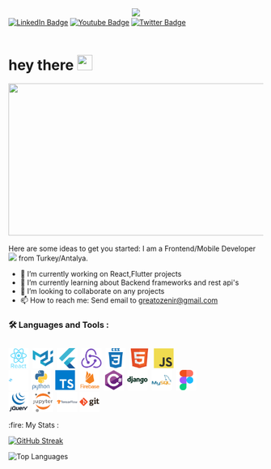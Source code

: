 
<div id="header" align="center">
  <img src="https://media.giphy.com/media/M9gbBd9nbDrOTu1Mqx/giphy.gif" width="100"/>
</div>
<div id="badges">
 <a href="https://www.linkedin.com/in/aziz-özenir-50499928b/"> <img src="https://img.shields.io/badge/LinkedIn-blue?style=for-the-badge&logo=linkedin&logoColor=white" alt="LinkedIn Badge"/></a>
 <a href="https://www.youtube.com/channel/UCLTt0TvU3xlj9NtK7WuUHcw"> <img src="https://img.shields.io/badge/YouTube-red?style=for-the-badge&logo=youtube&logoColor=white" alt="Youtube Badge"/></a>
<a href="https://twitter.com/Bach45659325"><img src="https://img.shields.io/badge/Twitter-blue?style=for-the-badge&logo=twitter&logoColor=white" alt="Twitter Badge"/></a>
</div>
<img src="https://komarev.com/ghpvc/?username=AzizOzenir&style=flat-square&color=blue" alt=""/>
<h1>
  hey there
  <img src="https://i.giphy.com/media/hvRJCLFzcasrR4ia7z/giphy.webp" width="30px" height="30px"/>
</h1>
<div align="center">
  <img src="https://media.giphy.com/media/dWesBcTLavkZuG35MI/giphy.gif" width="600" height="300"/>
</div>

Here are some ideas to get you started:
I am a Frontend/Mobile Developer <img src="https://media.giphy.com/media/WUlplcMpOCEmTGBtBW/giphy.gif" width="30"> from Turkey/Antalya.
- 🔭 I’m currently working on React,Flutter projects
- 🌱 I’m currently learning about Backend frameworks and rest api's  
- 👯 I’m looking to collaborate on any projects
- 📫 How to reach me: Send email to greatozenir@gmail.com


### :hammer_and_wrench: Languages and Tools :
<div style="display: flex; flex-direction: row;" >

<img src="https://github.com/devicons/devicon/blob/master/icons/react/react-original-wordmark.svg" title="React" alt="React" width="40" height="40"/>&nbsp;
<img src="https://github.com/devicons/devicon/blob/master/icons/materialui/materialui-original.svg" title="Material UI" alt="Material UI" width="40" height="40"/>&nbsp;
<img src="https://github.com/devicons/devicon/blob/master/icons/flutter/flutter-original.svg" title="Flutter" alt="Flutter" width="40" height="40"/>&nbsp;
<img src="https://github.com/devicons/devicon/blob/master/icons/redux/redux-original.svg" title="Redux" alt="Redux " width="40" height="40"/>&nbsp;
<img src="https://github.com/devicons/devicon/blob/master/icons/css3/css3-plain-wordmark.svg"  title="CSS3" alt="CSS" width="40" height="40"/>&nbsp;
<img src="https://github.com/devicons/devicon/blob/master/icons/html5/html5-original.svg" title="HTML5" alt="HTML" width="40" height="40"/>&nbsp;
<img src="https://github.com/devicons/devicon/blob/master/icons/javascript/javascript-original.svg" title="JavaScript" alt="JavaScript" width="40" height="40"/>&nbsp;  
<img src="https://github.com/devicons/devicon/blob/master/icons/tailwindcss/tailwindcss-original-wordmark.svg" title="Git" alt="Git" width="40" height="40"/>
<img src="https://github.com/devicons/devicon/blob/master/icons/python/python-original-wordmark.svg" title="MySQL"  alt="MySQL" width="40" height="40"/>&nbsp;
<img src="https://github.com/devicons/devicon/blob/master/icons/typescript/typescript-original.svg" title="MySQL"  alt="MySQL" width="40" height="40"/>&nbsp;
<img src="https://github.com/devicons/devicon/blob/master/icons/firebase/firebase-plain-wordmark.svg" title="Firebase" alt="Firebase" width="40" height="40"/>&nbsp;
<img src="https://github.com/devicons/devicon/blob/master/icons/csharp/csharp-original.svg"  width="40" height="40"/>&nbsp;
<img src="https://github.com/devicons/devicon/blob/master/icons/django/django-plain-wordmark.svg" title="MySQL"  alt="MySQL" width="40" height="40"/>&nbsp;
<img src="https://github.com/devicons/devicon/blob/master/icons/mysql/mysql-original-wordmark.svg" title="MySQL"  alt="MySQL" width="40" height="40"/>&nbsp;
<img src="https://github.com/devicons/devicon/blob/master/icons/figma/figma-original.svg" title="MySQL"  alt="MySQL" width="40" height="40"/>&nbsp;      
<img src="https://github.com/devicons/devicon/blob/master/icons/jquery/jquery-original-wordmark.svg" title="MySQL"  alt="MySQL" width="40" height="40"/>&nbsp;
<img src="https://github.com/devicons/devicon/blob/master/icons/jupyter/jupyter-original-wordmark.svg" title="NodeJS" alt="NodeJS" width="40" height="40"/>&nbsp;
<img src="https://github.com/devicons/devicon/blob/master/icons/tensorflow/tensorflow-original-wordmark.svg" title="Git" alt="Git" width="40" height="40"/>
<img src="https://github.com/devicons/devicon/blob/master/icons/git/git-original-wordmark.svg" title="Git" alt="Git" width="40" height="40"/>
  
</div>
:fire: My Stats :
<p></p>
<a href="https://git.io/streak-stats"><img src="http://github-readme-streak-stats.herokuapp.com?user=AzizOzenir&theme=dark&hide_border=true&border_radius=10&date_format=j%20M%5B%20Y%5D" alt="GitHub Streak" /></a>
<p></p>
<img src="https://github-readme-stats.vercel.app/api/top-langs/?username=AzizOzenir&layout=compact&theme=vision-friendly-dark" alt="Top Languages" />

